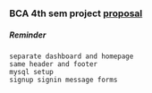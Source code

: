 ### BCA 4th sem project [proposal](https://drive.google.com/file/d/1MWhfnW1Ong4R7Z7PC-bdbj46U4Z-HgQH/view?usp=sharing)

##### Reminder
```
separate dashboard and homepage
same header and footer
mysql setup
signup signin message forms
```
